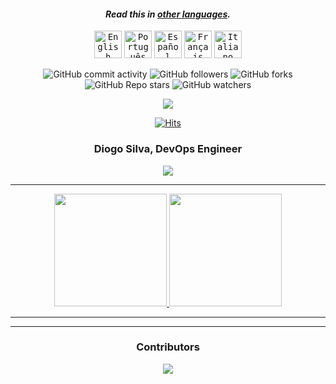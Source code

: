 <div align="center">

#### _Read this in [other languages](translations/Translations.md)._
<kbd>[<img title="English" alt="English" src="https://cdn.jsdelivr.net/gh/hjnilsson/country-flags@master/svg/us.svg" width="44">](README.md)</kbd>
<kbd>[<img title="Português" alt="Português" src="https://cdn.jsdelivr.net/gh/hjnilsson/country-flags@master/svg/pt.svg" width="44">](lang/README-PT.md)</kbd>
<kbd>[<img title="Español" alt="Español" src="https://cdn.jsdelivr.net/gh/hjnilsson/country-flags@master/svg/es.svg" width="44">](lang/README-ES.md)</kbd>
<kbd>[<img title="Français" alt="Français" src="https://cdn.jsdelivr.net/gh/hjnilsson/country-flags@master/svg/fr.svg" width="44">](lang/README-FR.md)</kbd>
<kbd>[<img title="Italiano" alt="Italiano" src="https://cdn.jsdelivr.net/gh/hjnilsson/country-flags@master/svg/it.svg" width="44">](lang/README-IT.md)</kbd>

</div>

<div align="center">
  
![GitHub commit activity](https://img.shields.io/github/commit-activity/t/dfnsilva/dfnsilva?style=for-the-badge&logo=github&logoSize=auto&labelColor=%238000ff&color=%23bf00ff)
![GitHub followers](https://img.shields.io/github/followers/dfnsilva?style=for-the-badge&labelColor=%2300bfff&color=%23bf00ff)
![GitHub forks](https://img.shields.io/github/forks/dfnsilva/dfnsilva?style=for-the-badge&labelColor=%2300bfff&color=%23bf00ff)
![GitHub Repo stars](https://img.shields.io/github/stars/dfnsilva/dfnsilva?style=for-the-badge&labelColor=%23bf00ff)
![GitHub watchers](https://img.shields.io/github/watchers/dfnsilva/dfnsilva?style=for-the-badge&labelColor=%23bf00ff)
  
</div>

<div align="center">
   <a href="https://www.linkedin.com/in/diogo-silva-ei" target="_blank"><img src="https://img.shields.io/badge/-LinkedIn-%230077B5?style=for-the-badge&logo=linkedin&logoColor=white" target="_blank"></a>
   <!--<a href="https://dfnsilva.github.io/"><img src="https://github.com/dfnsilva/dfnsilva.github.io/blob/master/images/cv-logo.png?raw=true"  alt="dfnsilva CV" width="50" height="50"></a>-->
  
   [![Hits](https://hits.seeyoufarm.com/api/count/incr/badge.svg?url=https%3A%2F%2Fgithub.com%2Fdfnsilva%2F&count_bg=%231A1B27&title_bg=%23628FDB&icon=github.svg&icon_color=%23E7E7E7&title=hits&edge_flat=false)](https://hits.seeyoufarm.com)
</div>


### <p align="center">Diogo Silva, DevOps Engineer</p>
<p align="center">
  <a href="https://github.com/DenverCoder1/readme-typing-svg"><img src="https://readme-typing-svg.herokuapp.com/?lines=DevOps%20Engineer;Full-Stack%20Developer;Prometheus%20Administrator;Grafana;Git%20Rookie;Docker%20Rookie;Being%20sincere%20and%20diligent&center=true&width=380&height=65"></a>
</p>

---

<div align="center">
  <a href="https://github.com/dfnsilva">
  <img height="180em" src="https://github-readme-stats.vercel.app/api?username=dfnsilva&show_icons=true&theme=tokyonight&include_all_commits=true&count_private=true"/>
  <img height="180em" src="https://github-readme-stats.vercel.app/api/top-langs/?username=dfnsilva&layout=compact&langs_count=7&theme=tokyonight"/></a>
</div>

---
<!--![Snake animation](https://github.com/dfnsilva/dfnsilva/blob/output/github-contribution-grid-snake.svg)-->

---

### <p align="center">Contributors</p>
   <div align="center">
  <a href="https://github.com/dfnsilva/dfnsilva/graphs/contributors">
    <img src="https://contrib.rocks/image?repo=dfnsilva/dfnsilva" />
  </a>
</div>
  

